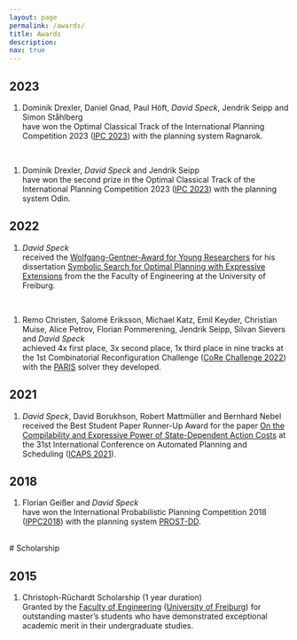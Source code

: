 ```yaml
---
layout: page
permalink: /awards/
title: Awards
description:
nav: true
---
```


<div class="publications">
  <h2 class="year">2023</h2>
  <ol class="bibliography">
    <li>
      <div class="row">
        <div class="col-sm-2 abbr">
        </div>
        <div class="col-sm-10">
          <div class="author">
          Dominik Drexler, Daniel Gnad, Paul Höft, <em>David Speck</em>, Jendrik Seipp and Simon Ståhlberg
          </div>
          have won the Optimal Classical Track of the International Planning Competition 2023 (<a href="https://ipc2023-classical.github.io/">IPC 2023</a>) with the planning system Ragnarok.
        </div>
      </div>
    </li>
  </ol>
  <br>

  <ol class="bibliography">
    <li>
      <div class="row">
        <div class="col-sm-2 abbr">
        </div>
        <div class="col-sm-10">
          <div class="author">
          Dominik Drexler, <em>David Speck</em> and Jendrik Seipp
          </div>
          have won the second prize in the Optimal Classical Track of the International Planning Competition 2023 (<a href="https://ipc2023-classical.github.io/">IPC 2023</a>) with the planning system Odin.
        </div>
      </div>
    </li>
  </ol>
</div>

<div class="publications">
<h2 class="year">2022</h2>
  <ol class="bibliography">
    <li>
      <div class="row">
        <div class="col-sm-2 abbr">
        </div>
        <div class="col-sm-10">
          <div class="author">
            <em>David Speck</em>
          </div>
          received the <a href="https://uni-freiburg.de/zuv/service/ehrungen-und-preise/freiburger-nachwuchsfoerderpreise/technische-fakultaet/">Wolfgang-Gentner-Award for Young Researchers</a> for his dissertation <a href="../assets/pdf/speck-phd2022.pdf">Symbolic Search for Optimal Planning with Expressive Extensions</a> from the the Faculty of Engineering at the University of Freiburg.
        </div>
      </div>
    </li>
  </ol>
  <br>

  <ol class="bibliography">
    <li>
      <div class="row">
        <div class="col-sm-2 abbr">
        </div>
        <div class="col-sm-10">
          <div class="author">
          Remo Christen, Salomé Eriksson, Michael Katz, Emil Keyder, Christian Muise, Alice Petrov, 
          Florian Pommerening, Jendrik Seipp, Silvan Sievers and <em>David Speck</em>
          </div>
          achieved 4x first place, 3x second place, 1x third place in nine tracks at the 1st Combinatorial Reconfiguration Challenge (<a href="https://core-challenge.github.io/2022/#home">CoRe Challenge 2022</a>) with the <a href="../assets/pdf/christen-etal-core2022.pdf">PARIS</a> solver they developed.
        </div>
      </div>
    </li>
  </ol>
</div>

<div class="publications">
<h2 class="year">2021</h2>
  <ol class="bibliography">
    <li>
      <div class="row">
        <div class="col-sm-2 abbr">
        </div>
        <div class="col-sm-10">
          <div class="author">
            <em>David Speck</em>, David Borukhson, Robert Mattmüller and Bernhard Nebel
          </div>
          received the Best Student Paper Runner-Up Award for the paper <a href="../assets/pdf/speck-etal-icaps2021.pdf">On the Compilability and Expressive Power of State-Dependent Action Costs</a> at the 31st International Conference on Automated Planning and Scheduling (<a href="https://icaps21.icaps-conference.org/awards/">ICAPS 2021</a>).
        </div>
      </div>
    </li>
  </ol>
</div>

<div class="publications">
  <h2 class="year">2018</h2>
  <ol class="bibliography">
    <li>
      <div class="row">
        <div class="col-sm-2 abbr">
        </div>
        <div class="col-sm-10">
          <div class="author">
            Florian Geißer and <em>David Speck</em>
          </div>
          have won the International Probabilistic Planning Competition 2018 (<a href="https://ipc2018-probabilistic.bitbucket.io/#results">IPPC2018</a>) with the planning system <a href="../assets/pdf/geisser-speck-ippc2018.pdf">PROST-DD</a>.
        </div>
      </div>
    </li>
  </ol>
</div>

<br>
# Scholarship

<div class="publications">
  <h2 class="year">2015</h2>
  <ol class="bibliography">
    <li>
      <div class="row">
        <div class="col-sm-2 abbr">
        </div>
        <div class="col-sm-10">
          <div class="author">
          Christoph-Rüchardt Scholarship (1 year duration)  
          </div>
          Granted by the <a href="https://www.tf.uni-freiburg.de/en">Faculty of Engineering</a> (<a href="https://uni-freiburg.de/en/">University of Freiburg</a>) for outstanding master’s students who have demonstrated exceptional academic merit in their undergraduate studies.
        </div>
      </div>
    </li>
  </ol>
</div>
